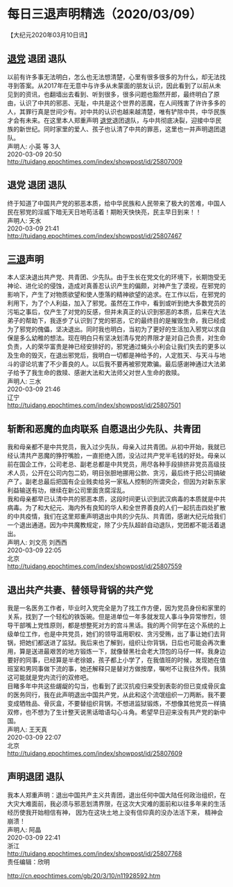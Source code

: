 # 每日三退声明精选（2020/03/09）
  
  
【大纪元2020年03月10日讯】  
## <a href="http://cn.epochtimes.com/gb/tag/%E9%80%80%E5%85%9A.html">退党</a> 退团 退队  
以前有许多事无法明白，怎么也无法想清楚，心里有很多很多的为什么，却无法找寻到答案。从2017年在无意中与许多从未蒙面的朋友认识，因此看到了以前从未见到的资讯，也翻墙出去看到、听到很多，很多问题也豁然开郎，最终明白了原由，认识了中共的邪恶、无耻，中共是这个世界的恶魔，在人间残害了许许多多的人，其罪行真是世间少有。对中共的认识也越来越清楚，唯有铲除中共，中华民族才会有未来。在这里本人郑重声明 <a href="http://cn.epochtimes.com/gb/tag/%E9%80%80%E5%85%9A.html">退党</a>退团退队，与中共彻底决裂，迎接中华民族的新世纪。同时家里的爱人、孩子也认清了中共的罪恶，这里也一并声明退团退队。  
声明人: 小英 等 3人  
2020-03-09 20:50  
http://tuidang.epochtimes.com/index/showpost/id/25807009  
## 退党 退团 退队  
终于知道了中国共产党的邪恶本质，给中华民族和人民带来了极大的苦难，中国人民在邪党的淫威下暗无天日地苟活着！期盼天快快亮，民主早日到来！！  
声明人: 天水  
2020-03-09 21:41  
http://tuidang.epochtimes.com/index/showpost/id/25807467  
## <a href="http://cn.epochtimes.com/gb/tag/%E4%B8%89%E9%80%80.html">三退</a>声明  
本人坚决退出共产党、共青团、少先队。由于生长在党文化的环境下，长期饱受无神论、进化论的侵蚀，造成对真善忍认识产生的偏颇，对神产生了漠视，在邪党的影响下，产生了对物质欲望和使人堕落的精神欲望的追求。在工作以后，在邪党的利用下，为了个人利益，加入了邪党。虽然在工作中，看到或听到绝大多数党员的污垢之事后，仅产生了对党的反感，但并未真正的认识到邪恶的本质，后来在大法弟子的帮助下，我逐步了认识到了党的邪恶，它的最终目的是摧毁生命，我已经成为了邪党的傀儡，坚决退出。同时我也明白，当初为了更好的生活加入邪党以求自保是多么幼稚的想法。现在明白只有坚决划清与党的界限才是对自己负责，对生命负责，人的荣华富贵是神已经安排好的，邪党通过蝇头小利会让我们失去的更多以及生命的毁灭，在退出邪党后，我明白一切都是神给予的，人定胜天、与天斗与地斗的谬论坑害了不少善良的人。以后我不要再被邪党欺骗。最后感谢神通过大法弟子给予了我生命的救赎、感谢大法和大法师父对世人生命的救赎。  
声明人: 三水  
2020-03-09 21:46  
辽宁  
http://tuidang.epochtimes.com/index/showpost/id/25807501  
## 斩断和恶魔的血肉联系 自愿退出少先队、共青团  
我和母亲都不是中共党员，我入过少先队，母亲入过共青团。从初中开始，我就已经认清共产恶魔的狰狞嘴脸，一直拒绝入团，没沾过共产党半毛钱的好处。母亲以前在国企工作，公司老总、副老总都是中共党员，用尽各种手段排挤非党员高级技术人员，公开在公司内包二奶，明目张胆地挪用公款、贪污，最后终于把公司搞破产了。副老总最后把国有企业贱卖给另一家私人控制的所谓央企，但因为对新东家利益输送有功，继续在新公司里面贪腐淫乱。  
我和母亲都早已认清中共的邪恶本质，这段时间更认识到武汉病毒的本质就是中共病毒。为了和大纪元、海内外有良知的华人和全世界善良的人们一起抗击四处扩散的中共疫情，我们在这里郑重声明退出中共的少先队、共青团，感谢大纪元给我们一个退出通道。因为中共魔教规定，除了少先队超龄自动退队，党团都不能活着退出。  
声明人: 刘文亮 刘西西  
2020-03-09 22:05  
北京  
http://tuidang.epochtimes.com/index/showpost/id/25807559  
## 退出共产共妻、替领导背锅的共产党  
我是一名医务工作者，毕业时入党完全是为了找工作方便，因为党员身份和家里的关系，找到了一个轻松的铁饭碗。但是进单位一年多就发现人事斗争异常惨烈，领导干部嘴上党性原则，都是想整死对方的宫斗黑话。我的两个同学在这个系统的上级单位工作，也是中共党员，她们的领导滥用职权、贪污受贿，出了事让她们去背锅，把她们都送进了监狱。我后来也了解到，组织让你背锅，日后也可能会再次重用，算是送进最艰苦的地方锻炼一下，就像替黑社会老大顶包的马仔一样。我身边要好的同事，已经算是半老徐娘，孩子都上小学了，在我值班的时候，发现她在值班室和男同事做下流的事，她还解释只是替对方做按摩，嘱咐不让我往外传。我猜这可能就是党内流行的双修吧。  
目睹多年中共这些龌龊的勾当，也看到了武汉抗疫归来受到表彰的但已变成骨灰盒的医务同行，我在此声明退出中国共产党，从此和这个流氓组织一刀两断。我不要变成牺牲品、骨灰盒，不要替组织背锅，不想进监狱锻炼，不想像其他党员一样搞双修，也不想为了生计整天说黑话暗语勾心斗角。希望早日迎来没有共产党的新中国。  
声明人: 王天真  
2020-03-09 22:07  
北京  
http://tuidang.epochtimes.com/index/showpost/id/25807609  
## 声明退团 退队  
我本人郑重声明：退出中国共产主义共青团，退出任何中国大陆任何政治组织，在大灾大难面前，我必须与邪恶划清界限，在这次大灾难的面前和以往多年来的生活经历使我开始相信有神， 因为在这块土地上没有信仰真的没办法活下来， 精神会崩溃！  
声明人: 阿晶  
2020-03-09 22:41  
浙江  
http://tuidang.epochtimes.com/index/showpost/id/25807768  
责任编辑：欣明  
  
  
  
http://cn.epochtimes.com/gb/20/3/10/n11928592.htm
